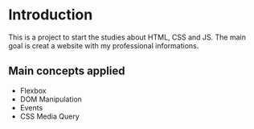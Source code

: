 # Introduction

This is a project to start the studies about HTML, CSS and JS.
The main goal is creat a website with my professional informations.

## Main concepts applied

- Flexbox
- DOM Manipulation
- Events
- CSS Media Query
